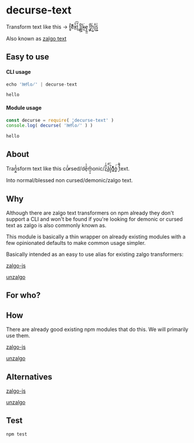 #  decurse-text
Transform text like this -> t̛͚̖̾eͫͥ̏̓x̱ͩ̽͡t̺́͂͟ ̥̬̍͠l̻̯̝͑ḯ̭͙̟k̴̰͘͟e̢̜̻̲ ̮͔ͩ̕ť̡̳̓h̩̮̺̒i̥̅̐͜s̜̻̍ͦ

Also known as [zalgo text](https://en.wikipedia.org/wiki/Combining_character#Zalgo_text)

## Easy to use

#### CLI usage
```javascript
echo 'hͫeͬlͯl̊o̸' | decurse-text
```
```
hello
```

#### Module usage
```javascript
const decurse = require( 'decurse-text' )
console.log( decurse( 'hͫeͬlͯl̊o̸' ) )
```
```
hello
```

## About
Trań͓̻̾sform text like this cu̷̵̽ͦrsed/de̖̋ͦ͛m̟̜̟̊onic/z̿̔͑͟a̫̾̿͞l̢̞̅̇ǧ͒ͯ͢o̫ͥ́ͅ ͓ͣ̿̍ṫ͗ͦͅext.

Into normal/blessed non cursed/demonic/zalgo text.

## Why
Although there are zalgo text transformers on npm already they
don't support a CLI and won't be found if you're looking for
demonic or cursed text as zalgo is also commonly known as.

This module is basically a thin wrapper on already existing
modules with a few opinionated defaults to make common usage
simpler.

Basically intended as an easy to use alias for existing zalgo
transformers:

[zalgo-js](https://github.com/casieber/zalgo-js)

[unzalgo](https://github.com/kdex/unzalgo)

## For who?

## How
There are already good existing npm modules that do this. We
will primarily use them.

[zalgo-js](https://github.com/casieber/zalgo-js)

[unzalgo](https://github.com/kdex/unzalgo)

## Alternatives
[zalgo-js](https://github.com/casieber/zalgo-js)

[unzalgo](https://github.com/kdex/unzalgo)

## Test
```
npm test
```

